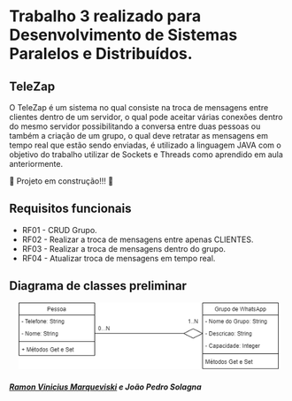 # Trabalho 3 realizado para Desenvolvimento de Sistemas Paralelos e Distribuídos.
 ## TeleZap
 
O TeleZap é um sistema no qual consiste na troca de mensagens entre clientes dentro de um servidor, o qual pode aceitar várias conexões dentro do mesmo servidor possibilitando a conversa entre duas pessoas ou também a criação de um grupo, o qual deve retratar as mensagens em tempo real que estão sendo enviadas, é utilizado a linguagem JAVA com o objetivo do trabalho utilizar de Sockets e Threads como aprendido em aula anteriormente.
 
 🚧  Projeto em construção!!!  🚧
 
 ## Requisitos funcionais
 
 * RF01 - CRUD Grupo.
 * RF02 - Realizar a troca de mensagens entre apenas CLIENTES.
 * RF03 - Realizar a troca de mensagens dentro do grupo.
 * RF04 - Atualizar troca de mensagens em tempo real.
 
 ## Diagrama de classes preliminar
 <p align = "center">
 <img width ="470" src = "src/Assets/DiagramaDeClasseT4.drawio.png">
 </p>
 
 
 ##### <a href="https://www.linkedin.com/in/ramon-vinicius-marqueviski-a4ba801a1/">Ramon Vinicius Marqueviski</a> e João Pedro Solagna
 
